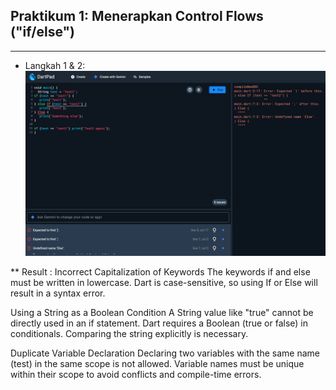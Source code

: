 ## Praktikum 1: Menerapkan Control Flows ("if/else")
---
* Langkah 1 & 2:
![alt text](img/image.png)

** Result : 
Incorrect Capitalization of Keywords
The keywords if and else must be written in lowercase. Dart is case-sensitive, so using If or Else will result in a syntax error.

Using a String as a Boolean Condition
A String value like "true" cannot be directly used in an if statement. Dart requires a Boolean (true or false) in conditionals. Comparing the string explicitly is necessary.

Duplicate Variable Declaration
Declaring two variables with the same name (test) in the same scope is not allowed. Variable names must be unique within their scope to avoid conflicts and compile-time errors.